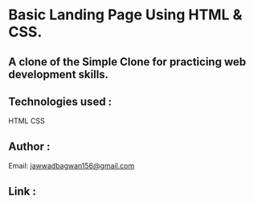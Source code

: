 # Basic Landing Page Using HTML & CSS.

## A clone of the Simple Clone for practicing web development skills.

## Technologies used :
  HTML
  CSS

## Author :
  Email: jawwadbagwan156@gmail.com

## Link :
